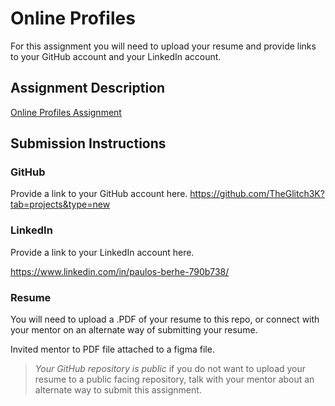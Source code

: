 # Online Profiles

For this assignment you will need to upload your resume and provide links to your GitHub account and your LinkedIn account.

## Assignment Description

[Online Profiles Assignment](https://education.launchcode.org/liftoff/modules/assignments/online-profiles)

## Submission Instructions

### GitHub

Provide a link to your GitHub account here.
https://github.com/TheGlitch3K?tab=projects&type=new

### LinkedIn

Provide a link to your LinkedIn account here.

https://www.linkedin.com/in/paulos-berhe-790b738/

### Resume

You will need to upload a .PDF of your resume to this repo, or connect with your mentor on an alternate way of submitting your resume.

Invited mentor to PDF file attached to a figma file.

> _Your GitHub repository is public_ if you do not want to upload your resume to a public facing repository, talk with your mentor about an alternate way to submit this assignment.
